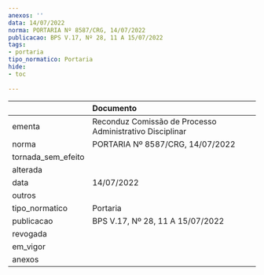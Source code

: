 ```yaml
---
anexos: ''
data: 14/07/2022
norma: PORTARIA Nº 8587/CRG, 14/07/2022
publicacao: BPS V.17, Nº 28, 11 A 15/07/2022
tags:
- portaria
tipo_normatico: Portaria
hide: 
- toc 
 
---
```


|                    | Documento                                                |
|:-------------------|:---------------------------------------------------------|
| ementa             | Reconduz Comissão de Processo Administrativo Disciplinar |
| norma              | PORTARIA Nº 8587/CRG, 14/07/2022                         |
| tornada_sem_efeito |                                                          |
| alterada           |                                                          |
| data               | 14/07/2022                                               |
| outros             |                                                          |
| tipo_normatico     | Portaria                                                 |
| publicacao         | BPS V.17, Nº 28, 11 A 15/07/2022                         |
| revogada           |                                                          |
| em_vigor           |                                                          |
| anexos             |                                                          |